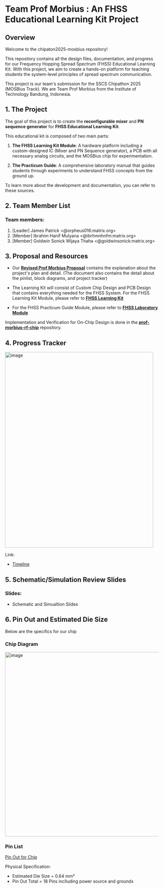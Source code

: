 # Team Prof Morbius : An FHSS Educational Learning Kit Project

## Overview

Welcome to the chipaton2025-mosbius repository!

This repository contains all the design files, documentation, and progress for our Frequency Hopping Spread Spectrum (FHSS) Educational Learning Kit. With this project, we aim to create a hands-on platform for teaching students the system-level principles of spread spectrum communication.

This project is our team's submission for the SSCS Chipathon 2025 (MOSBius Track). We are Team Prof Morbius from the Institute of Technology Bandung, Indonesia.

## 1. The Project

The goal of this project is to create the **reconfigurable mixer** and **PN sequence generator** for **FHSS Educational Learning Kit**.

This educational kit is composed of two main parts:

1. **The FHSS Learning Kit Module**: A hardware platform including a custom-designed IC (Mixer and PN Sequence generator), a PCB with all necessary analog circuits, and the MOSBius chip for experimentation.

2. **The Practicum Guide**: A comprehensive laboratory manual that guides students through experiments to understand FHSS concepts from the ground up.

To learn more about the development and documentation, you can refer to these sources.

## 2. Team Member List

### **Team members:**
1. [Leader]	James Patrick <@orpheus016:matrix.org>
2. [Member]	Ibrahim Hanif Mulyana <@ibrhmnhnfm:matrix.org>
3. [Member]	Goldwin Sonick Wijaya Thaha <@goldwinsonick:matrix.org>

## 3. Proposal and Resources

- Our [**Revised Prof Morbius Proposal**](https://drive.google.com/file/d/1uSmN1Kq2bPWWUJlL5vvVy811TZmL9LWt/view?usp=sharing) contains the explanation about the project's plan and detail. (The document also contains the detail about the pinlist, block diagrams, and project tracker)

- The Learning Kit will consist of Custom Chip Design and PCB Design that contains everything needed for the FHSS System. For the FHSS Learning Kit Module, please refer to [**FHSS Learning Kit**](./docs/system_architecture.md)

- For the FHSS Practicum Guide Module, please refer to [**FHSS Laboratory Module**](https://drive.google.com/file/d/1QCHJ8PP__YJWEzheR70c9E-Kh2Sm1mwg/view?usp=sharing)

Implementation and Verification for On-Chip Design is done in the [**prof-morbius-rf-chip**](https://github.com/orpheus016/prof-morbius-rf-chip) repository.

## 4. Progress Tracker
<img width="485" height="640" alt="image" src="https://github.com/user-attachments/assets/f94a305a-e9e5-4144-b522-9571c0404914" />

Link:
* [Timeline](https://docs.google.com/spreadsheets/d/1ED5GlzHhh6iyMfWsxwQK_LsvYb5z8FFv7d2K7-hli_0/edit?usp=drive_link)

## 5. Schematic/Simulation Review Slides

### **Slides:**
* Schematic and Simualtion Slides

## 6. Pin Out and Estimated Die Size

Below are the specifics for our chip

### **Chip Diagram**
<img width="1074" height="603" alt="image" src="https://github.com/user-attachments/assets/d0b4bd6f-b3f1-494b-8c09-299ffa4ecb3b" />

### **Pin List**
[Pin Out for Chip](https://docs.google.com/spreadsheets/d/18HR78fnGThzPCsXFfm8-xt0L0svZYrWRMBf2fwXZswk/edit?usp=sharing)

Physical Specification:
* Estimated Die Size = 0.64 mm²
* Pin Out Total = 18 Pins inclluding power source and grounds
